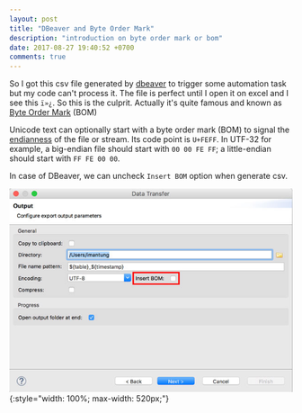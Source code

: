 ```yaml
---
layout: post
title: "DBeaver and Byte Order Mark"
description: "introduction on byte order mark or bom"
date: 2017-08-27 19:40:52 +0700
comments: true
---
```

So I got this csv file generated by [dbeaver](https://dbeaver.jkiss.org/) to trigger some automation task but my code can't process it.
The file is perfect until I open it on excel and I see this `ï»¿`. So this is the culprit. Actually it's quite famous and known as [Byte Order Mark](https://en.wikipedia.org/wiki/Byte_order_mark) (BOM)

Unicode text can optionally start with a byte order mark (BOM) to signal the [endianness](https://en.wikipedia.org/wiki/Endianness) of the file or stream. Its code point is `U+FEFF`. In UTF-32 for example, a big-endian file should start with `00 00 FE FF`; a little-endian should start with `FF FE 00 00`.

In case of DBeaver, we can uncheck `Insert BOM` option when generate csv.


![dbeaver pom settings](/public/img/dbeaver_bom.jpg){:style="width: 100%; max-width: 520px;"}
